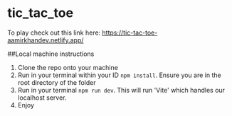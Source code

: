 # tic_tac_toe

To play check out this link here: https://tic-tac-toe-aamirkhandev.netlify.app/

##Local machine instructions

1. Clone the repo onto your machine
2. Run in your terminal within your ID `npm install`. Ensure you are in the root directory of the folder
3. Run in your terminal `npm run dev`. This will run 'Vite' which handles our localhost server.
4. Enjoy

